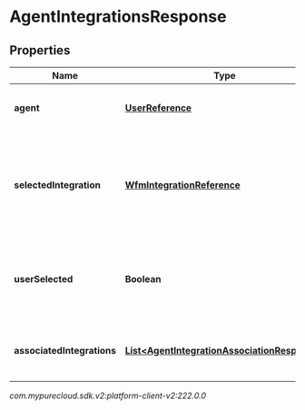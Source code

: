 # AgentIntegrationsResponse


## Properties

| Name | Type | Description | Notes |
| ------------ | ------------- | ------------- | ------------- |
| **agent** | [**UserReference**](UserReference) | The user associated with the integrations |  |
| **selectedIntegration** | [**WfmIntegrationReference**](WfmIntegrationReference) | The integration selected for the agent. If not set, no integration will be used for the agent |  [optional] |
| **userSelected** | **Boolean** | Whether the integration association has been manually selected |  [optional] |
| **associatedIntegrations** | [**List&lt;AgentIntegrationAssociationResponse&gt;**](AgentIntegrationAssociationResponse) | The list of integrations associated with the agent |  |




_com.mypurecloud.sdk.v2:platform-client-v2:222.0.0_
